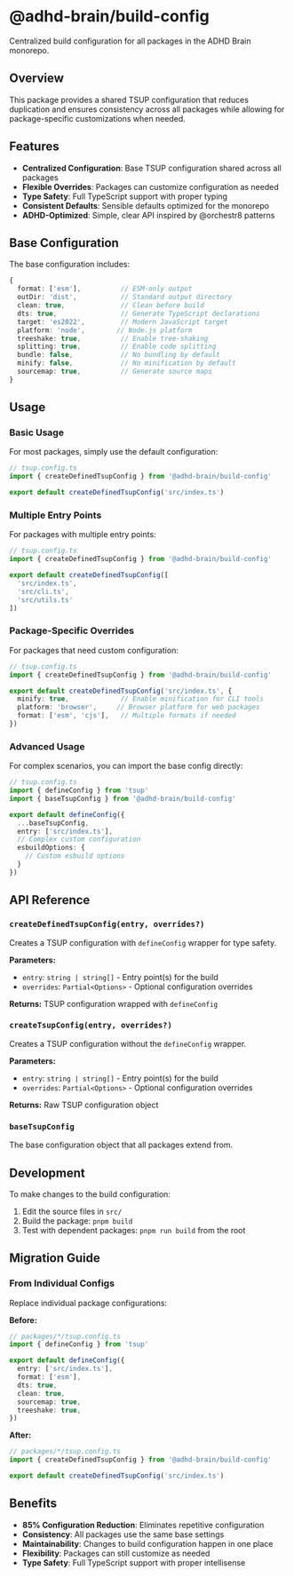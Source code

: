 # @adhd-brain/build-config

Centralized build configuration for all packages in the ADHD Brain monorepo.

## Overview

This package provides a shared TSUP configuration that reduces duplication and ensures consistency across all packages while allowing for package-specific customizations when needed.

## Features

- **Centralized Configuration**: Base TSUP configuration shared across all packages
- **Flexible Overrides**: Packages can customize configuration as needed
- **Type Safety**: Full TypeScript support with proper typing
- **Consistent Defaults**: Sensible defaults optimized for the monorepo
- **ADHD-Optimized**: Simple, clear API inspired by @orchestr8 patterns

## Base Configuration

The base configuration includes:

```typescript
{
  format: ['esm'],          // ESM-only output
  outDir: 'dist',           // Standard output directory
  clean: true,              // Clean before build
  dts: true,                // Generate TypeScript declarations
  target: 'es2022',         // Modern JavaScript target
  platform: 'node',        // Node.js platform
  treeshake: true,          // Enable tree-shaking
  splitting: true,          // Enable code splitting
  bundle: false,            // No bundling by default
  minify: false,            // No minification by default
  sourcemap: true,          // Generate source maps
}
```

## Usage

### Basic Usage

For most packages, simply use the default configuration:

```typescript
// tsup.config.ts
import { createDefinedTsupConfig } from '@adhd-brain/build-config'

export default createDefinedTsupConfig('src/index.ts')
```

### Multiple Entry Points

For packages with multiple entry points:

```typescript
// tsup.config.ts
import { createDefinedTsupConfig } from '@adhd-brain/build-config'

export default createDefinedTsupConfig([
  'src/index.ts',
  'src/cli.ts',
  'src/utils.ts'
])
```

### Package-Specific Overrides

For packages that need custom configuration:

```typescript
// tsup.config.ts
import { createDefinedTsupConfig } from '@adhd-brain/build-config'

export default createDefinedTsupConfig('src/index.ts', {
  minify: true,             // Enable minification for CLI tools
  platform: 'browser',     // Browser platform for web packages
  format: ['esm', 'cjs'],   // Multiple formats if needed
})
```

### Advanced Usage

For complex scenarios, you can import the base config directly:

```typescript
// tsup.config.ts
import { defineConfig } from 'tsup'
import { baseTsupConfig } from '@adhd-brain/build-config'

export default defineConfig({
  ...baseTsupConfig,
  entry: ['src/index.ts'],
  // Complex custom configuration
  esbuildOptions: {
    // Custom esbuild options
  }
})
```

## API Reference

### `createDefinedTsupConfig(entry, overrides?)`

Creates a TSUP configuration with `defineConfig` wrapper for type safety.

**Parameters:**
- `entry`: `string | string[]` - Entry point(s) for the build
- `overrides`: `Partial<Options>` - Optional configuration overrides

**Returns:** TSUP configuration wrapped with `defineConfig`

### `createTsupConfig(entry, overrides?)`

Creates a TSUP configuration without the `defineConfig` wrapper.

**Parameters:**
- `entry`: `string | string[]` - Entry point(s) for the build
- `overrides`: `Partial<Options>` - Optional configuration overrides

**Returns:** Raw TSUP configuration object

### `baseTsupConfig`

The base configuration object that all packages extend from.

## Development

To make changes to the build configuration:

1. Edit the source files in `src/`
2. Build the package: `pnpm build`
3. Test with dependent packages: `pnpm run build` from the root

## Migration Guide

### From Individual Configs

Replace individual package configurations:

**Before:**
```typescript
// packages/*/tsup.config.ts
import { defineConfig } from 'tsup'

export default defineConfig({
  entry: ['src/index.ts'],
  format: ['esm'],
  dts: true,
  clean: true,
  sourcemap: true,
  treeshake: true,
})
```

**After:**
```typescript
// packages/*/tsup.config.ts
import { createDefinedTsupConfig } from '@adhd-brain/build-config'

export default createDefinedTsupConfig('src/index.ts')
```

## Benefits

- **85% Configuration Reduction**: Eliminates repetitive configuration
- **Consistency**: All packages use the same base settings
- **Maintainability**: Changes to build configuration happen in one place
- **Flexibility**: Packages can still customize as needed
- **Type Safety**: Full TypeScript support with proper intellisense